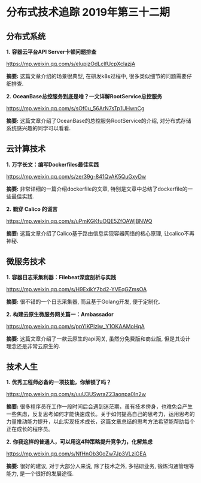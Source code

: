 # 分布式技术追踪 2019年第三十二期
## 分布式系统
**1.** **容器云平台API Server卡顿问题排查**

https://mp.weixin.qq.com/s/elupjzOdLclfUcpXclazjA

**摘要:** 这篇文章介绍的场景很典型, 在研发k8s过程中, 很多类似细节的问题需要仔细排查.

**2.** **OceanBase总控服务到底是啥？一文详解RootService总控服务**

https://mp.weixin.qq.com/s/sOf0u_56ArN7sTp1UHwnCg

**摘要:** 这篇文章介绍了OceanBase的总控服务RootService的介绍, 对分布式存储系统感兴趣的同学可以看看.

## 云计算技术
**1.** **万字长文：编写Dockerfiles最佳实践**

https://mp.weixin.qq.com/s/zer39g-841QvAK5QuGxyDw

**摘要:** 非常详细的一篇介绍dockerfile的文章, 特别是文章中总结了dockerfile的一些最佳实践.

**2.** **戳穿 Calico 的谎言**

https://mp.weixin.qq.com/s/uPmKGKfuOQE5ZfOAWjBNWQ

**摘要:** 这篇文章介绍了Calico基于路由信息实现容器网络的核心原理, 让calico不再神秘.

## 微服务技术
**1.** **容器日志采集利器：Filebeat深度剖析与实践**

https://mp.weixin.qq.com/s/H9ExikY7bd2-YVEqGZmsOA

**摘要:** 很不错的一个日志采集器, 而且基于Golang开发, 便于定制化.

**2.** **构建云原生微服务网关篇一：Ambassador**

https://mp.weixin.qq.com/s/ppYlKPlziw_Y1OKAAMoHqA

**摘要:** 这篇文章介绍了一款云原生的api网关, 虽然分免费版和商业版, 但是其设计理念还是非常云原生的.

## 技术人生
**1.** **优秀工程师必备的一项技能，你解锁了吗？**

https://mp.weixin.qq.com/s/uuU3USwraZ23aonpa0In2w

**摘要:** 很多程序员在工作一段时间后会遇到迷茫期，虽有技术傍身，也难免会产生一些焦虑，反复思考如何才能快速成长。关于如何提高自己的思考力，运用思考的力量推动能力提升，以此实现技术成长，这篇文章总结的思考方法希望能帮助每个正在成长的程序员。

**2.** **你我这样的普通人，可以用这4种策略提升竞争力，化解焦虑**

https://mp.weixin.qq.com/s/NfHnOb30oZw7Jp3VLziGEA

**摘要:** 很好的建议, 对于大部分人来说, 除了技术之外, 多钻研业务, 锻炼沟通管理等能力, 是一个很好的发展途径.
